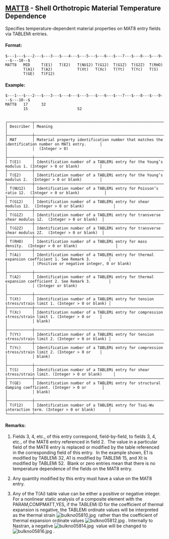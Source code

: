 ## [MATT8](https://help.hexagonmi.com/bundle/MSC_Nastran_2022.4/page/Nastran_Combined_Book/qrg/bulkno/TOC.MATT8.xhtml) - Shell Orthotropic Material Temperature Dependence

Specifies temperature-dependent material properties on MAT8 entry fields via TABLEMi entries.

#### Format:

```nastran
$---1---$---2---$---3---$---4---$---5---$---6---$---7---$---8---$---9---$---10--$
MATT8   MID     T(E1)   T(E2)   T(NU12) T(G12)  T(G1Z)  T(G2Z)  T(RHO)          
        T(A1)   T(A2)           T(Xt)   T(Xc)   T(Yt)   T(Yc)   T(S)            
        T(GE)   T(F12)                                                          
```
#### Example:

```nastran
$---1---$---2---$---3---$---4---$---5---$---6---$---7---$---8---$---9---$---10--$
MATT8   17      32                                                              
        15                      52                                              
                                                                                
```
```text
┌───────────┬────────────────────────────────────────────────────────────────────────────────────────────────────┐
│ Describer │ Meaning                                                                                            │
├───────────┼────────────────────────────────────────────────────────────────────────────────────────────────────┤
│ MAT       │ Material property identification number that matches the identification number on MAT1 entry.      │
│           │  (Integer > 0)                                                                                     │
├───────────┼────────────────────────────────────────────────────────────────────────────────────────────────────┤
│ T(E1)     │ Identification number of a TABLEMi entry for the Young’s modulus 1. (Integer > 0 or blank)         │
├───────────┼────────────────────────────────────────────────────────────────────────────────────────────────────┤
│ T(E2)     │ Identification number of a TABLEMi entry for the Young’s modulus 2.  (Integer > 0 or blank)        │
├───────────┼────────────────────────────────────────────────────────────────────────────────────────────────────┤
│ T(NU12)   │ Identification number of a TABLEMi entry for Poisson’s ratio 12.  (Integer > 0 or blank)           │
├───────────┼────────────────────────────────────────────────────────────────────────────────────────────────────┤
│ T(G12)    │ Identification number of a TABLEMi entry for shear modulus 12.  (Integer > 0 or blank)             │
├───────────┼────────────────────────────────────────────────────────────────────────────────────────────────────┤
│ T(G1Z)    │ Identification number of a TABLEMi entry for transverse shear modulus 1Z.  (Integer > 0 or blank)  │
├───────────┼────────────────────────────────────────────────────────────────────────────────────────────────────┤
│ T(G2Z)    │ Identification number of a TABLEMi entry for transverse shear modulus 2Z.  (Integer > 0 or blank)  │
├───────────┼────────────────────────────────────────────────────────────────────────────────────────────────────┤
│ T(RHO)    │ Identification number of a TABLEMi entry for mass density.  (Integer > 0 or blank)                 │
├───────────┼────────────────────────────────────────────────────────────────────────────────────────────────────┤
│ T(Ai)     │ Identification number of a TABLEMi entry for thermal expansion coefficient 1. See Remark 3.        │
│           │ (Positive or negative integer, 0 or blank)                                                         │
├───────────┼────────────────────────────────────────────────────────────────────────────────────────────────────┤
│ T(A2)     │ Identification number of a TABLEMi entry for thermal expansion coefficient 2. See Remark 3.        │
│           │ (Integer or blank)                                                                                 │
├───────────┼────────────────────────────────────────────────────────────────────────────────────────────────────┤
│ T(Xt)     │ Identification number of a TABLEMi entry for tension stress/strain limit 1. (Integer > 0 or blank) │
├───────────┼────────────────────────────────────────────────────────────────────────────────────────────────────┤
│ T(Xc)     │ Identification number of a TABLEMi entry for compression stress/strain limit 1. (Integer > 0 or    │
│           │ blank)                                                                                             │
├───────────┼────────────────────────────────────────────────────────────────────────────────────────────────────┤
│ T(Yt)     │ Identification number of a TABLEMi entry for tension stress/strain limit 2. (Integer > 0 or blank) │
├───────────┼────────────────────────────────────────────────────────────────────────────────────────────────────┤
│ T(Yc)     │ Identification number of a TABLEMi entry for compression stress/strain limit 2. (Integer > 0 or    │
│           │ blank)                                                                                             │
├───────────┼────────────────────────────────────────────────────────────────────────────────────────────────────┤
│ T(S)      │ Identification number of a TABLEMi entry for shear stress/strain limit. (Integer > 0 or blank)     │
├───────────┼────────────────────────────────────────────────────────────────────────────────────────────────────┤
│ T(GE)     │ Identification number of a TABLEMi entry for structural damping coefficient. (Integer > 0 or       │
│           │ blank)                                                                                             │
├───────────┼────────────────────────────────────────────────────────────────────────────────────────────────────┤
│ T(F12)    │ Identification number of a TABLEMi entry for Tsai-Wu interaction term. (Integer > 0 or blank)      │
└───────────┴────────────────────────────────────────────────────────────────────────────────────────────────────┘
```
#### Remarks:

1. Fields 3, 4, etc., of this entry correspond, field-by-field, to fields 3, 4, etc., of the MAT8 entry referenced in field 2.  The value in a particular field of the MAT8 entry is replaced or modified by the table referenced in the corresponding field of this entry.  In the example shown, E1 is modified by TABLEMi 32, A1 is modified by TABLEMi 15, and Xt is modified by TABLEMi 52.  Blank or zero entries mean that there is no temperature dependence of the fields on the MAT8 entry.

2. Any quantity modified by this entry must have a value on the MAT8 entry.

3. Any of the T(Ai) table value can be either a positive or negative integer. For a nonlinear static analysis of a composite element with the PARAM,COMPMATT,YES, if the TABLEMi ID for the coefficient of thermal expansion is negative, the TABLEMi ordinate values will be interpreted as the thermal strain  ![bulkno05810.jpg](https://help-be.hexagonmi.com/bundle/MSC_Nastran_2022.4/page/Nastran_Combined_Book/qrg/bulkno/../../../assets/bulkno05810.jpg?_LANG=enus)  rather than the coefficient of thermal expansion ordinate values  ![bulkno05812.jpg](https://help-be.hexagonmi.com/bundle/MSC_Nastran_2022.4/page/Nastran_Combined_Book/qrg/bulkno/../../../assets/bulkno05812.jpg?_LANG=enus) . Internally to Nastran, a negative  ![bulkno05814.jpg](https://help-be.hexagonmi.com/bundle/MSC_Nastran_2022.4/page/Nastran_Combined_Book/qrg/bulkno/../../../assets/bulkno05814.jpg?_LANG=enus)  value will be changed to  ![bulkno05816.jpg](https://help-be.hexagonmi.com/bundle/MSC_Nastran_2022.4/page/Nastran_Combined_Book/qrg/bulkno/../../../assets/bulkno05816.jpg?_LANG=enus) .


